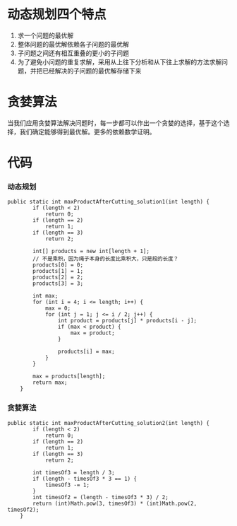 # 动态规划四个特点
1.  求一个问题的最优解
2.  整体问题的最优解依赖各子问题的最优解
3.  子问题之间还有相互重叠的更小的子问题
4.  为了避免小问题的重复求解，采用从上往下分析和从下往上求解的方法求解问题，并把已经解决的子问题的最优解存储下来

# 贪婪算法
当我们应用贪婪算法解决问题时，每一步都可以作出一个贪婪的选择，基于这个选择，我们确定能够得到最优解。更多的依赖数学证明。

# 代码
### 动态规划
```
public static int maxProductAfterCutting_solution1(int length) {
        if (length < 2)
            return 0;
        if (length == 2)
            return 1;
        if (length == 3)
            return 2;

        int[] products = new int[length + 1];
        // 不是乘积，因为绳子本身的长度比乘积大，只是段的长度？
        products[0] = 0;
        products[1] = 1;
        products[2] = 2;
        products[3] = 3;

        int max;
        for (int i = 4; i <= length; i++) {
            max = 0;
            for (int j = 1; j <= i / 2; j++) {
                int product = products[j] * products[i - j];
                if (max < product) {
                    max = product;
                }

                products[i] = max;
            }
        }

        max = products[length];
        return max;
    }
```

### 贪婪算法

```
public static int maxProductAfterCutting_solution2(int length) {
        if (length < 2)
            return 0;
        if (length == 2)
            return 1;
        if (length == 3)
            return 2;

        int timesOf3 = length / 3;
        if (length - timesOf3 * 3 == 1) {
            timesOf3 -= 1;
        }
        int timesOf2 = (length - timesOf3 * 3) / 2;
        return (int)Math.pow(3, timesOf3) * (int)Math.pow(2, timesOf2);
    }
```
